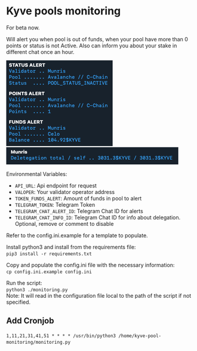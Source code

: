 # Kyve pools monitoring

For beta now.

Will alert you when pool is out of funds, when your pool have more than 0 points or status is not Active. Also can inform you about your stake in different chat once an hour.

![img.png](img.png)
![img_1.png](img_1.png)

Environmental Variables:
- `API_URL`: Api endpoint for request
- `VALOPER`: Your validator operator address
- `TOKEN_FUNDS_ALERT`: Amount of funds in pool to alert
- `TELEGRAM_TOKEN`: Telegram Token
- `TELEGRAM_CHAT_ALERT_ID`: Telegram Chat ID for alerts
- `TELEGRAM_CHAT_INFO_ID`: Telegram Chat ID for info about delegation. Optional, remove or comment to disable

Refer to the config.ini.example for a template to populate.

Install python3 and install from the requirements file: <br>
```pip3 install -r requirements.txt```

Copy and populate the config.ini file with the necessary information: <br>
```cp config.ini.example config.ini```

Run the script:<br>
`python3 ./monitoring.py` <br>
Note: It will read in the configuration file local to the path of the script if not specified. <br>

## Add Cronjob

```1,11,21,31,41,51 * * * * /usr/bin/python3 /home/kyve-pool-monitoring/monitoring.py```